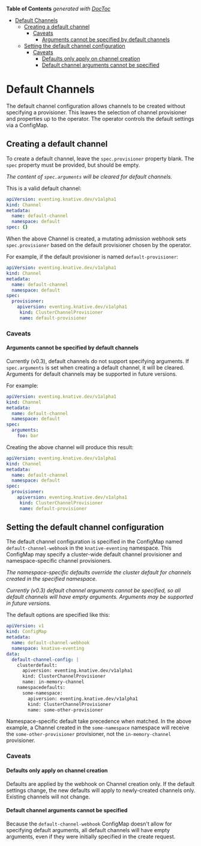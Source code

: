 <!-- START doctoc generated TOC please keep comment here to allow auto update -->
<!-- DON'T EDIT THIS SECTION, INSTEAD RE-RUN doctoc TO UPDATE -->
**Table of Contents**  *generated with [DocToc](https://github.com/thlorenz/doctoc)*

- [Default Channels](#default-channels)
  - [Creating a default channel](#creating-a-default-channel)
    - [Caveats](#caveats)
      - [Arguments cannot be specified by default channels](#arguments-cannot-be-specified-by-default-channels)
  - [Setting the default channel configuration](#setting-the-default-channel-configuration)
    - [Caveats](#caveats-1)
      - [Defaults only apply on channel creation](#defaults-only-apply-on-channel-creation)
      - [Default channel arguments cannot be specified](#default-channel-arguments-cannot-be-specified)

<!-- END doctoc generated TOC please keep comment here to allow auto update -->

# Default Channels

The default channel configuration allows channels to be created without
specifying a provisioner. This leaves the selection of channel provisioner and
properties up to the operator. The operator controls the default settings via a
ConfigMap.

## Creating a default channel

To create a default channel, leave the `spec.provisioner` property blank. The
`spec` property must be provided, but should be empty.

_The content of `spec.arguments` will be cleared for default channels._

This is a valid default channel:

```yaml
apiVersion: eventing.knative.dev/v1alpha1
kind: Channel
metadata:
  name: default-channel
  namespace: default
spec: {}
```

When the above Channel is created, a mutating admission webhook sets
`spec.provisioner` based on the default provisioner chosen by the operator.

For example, if the default provisioner is named `default-provisioner`:

```yaml
apiVersion: eventing.knative.dev/v1alpha1
kind: Channel
metadata:
  name: default-channel
  namespace: default
spec:
  provisioner:
    apiversion: eventing.knative.dev/v1alpha1
￼    kind: ClusterChannelProvisioner
￼    name: default-provisioner
```

### Caveats

#### Arguments cannot be specified by default channels

Currently (v0.3), default channels do not support specifying arguments. If
`spec.arguments` is set when creating a default channel, it will be cleared.
Arguments for default channels may be supported in future versions.

For example:

```yaml
apiVersion: eventing.knative.dev/v1alpha1
kind: Channel
metadata:
  name: default-channel
  namespace: default
spec:
  arguments:
    foo: bar
```

Creating the above channel will produce this result:

```yaml
apiVersion: eventing.knative.dev/v1alpha1
kind: Channel
metadata:
  name: default-channel
  namespace: default
spec:
  provisioner:
    apiversion: eventing.knative.dev/v1alpha1
￼    kind: ClusterChannelProvisioner
￼    name: default-provisioner
```

## Setting the default channel configuration

The default channel configuration is specified in the ConfigMap named
`default-channel-webhook` in the `knative-eventing` namespace. This ConfigMap
may specify a cluster-wide default channel provisioner and namespace-specific
channel provisioners.

_The namespace-specific defaults override the cluster default for channels
created in the specified namespace._

_Currently (v0.3) default channel arguments cannot be specified, so all default
channels will have empty arguments. Arguments may be supported in future
versions._

The default options are specified like this:

```yaml
apiVersion: v1
kind: ConfigMap
metadata:
  name: default-channel-webhook
  namespace: knative-eventing
data:
  default-channel-config: |
    clusterdefault:
      apiversion: eventing.knative.dev/v1alpha1
      kind: ClusterChannelProvisioner
      name: in-memory-channel
    namespacedefaults:
      some-namespace:
        apiversion: eventing.knative.dev/v1alpha1
        kind: ClusterChannelProvisioner
        name: some-other-provisioner
```

Namespace-specific default take precedence when matched. In the above example, a
Channel created in the `some-namespace` namespace will receive the
`some-other-provisioner` provisioner, not the `in-memory-channel` provisioner.

### Caveats

#### Defaults only apply on channel creation

Defaults are applied by the webhook on Channel creation only. If the default
settings change, the new defaults will apply to newly-created channels only.
Existing channels will not change.

#### Default channel arguments cannot be specified

Because the `default-channel-webhook` ConfigMap doesn't allow for specifying
default arguments, all default channels will have empty arguments, even if they
were initially specified in the create request.
